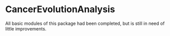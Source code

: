 # CancerEvolutionAnalysis
All basic modules of this package had been completed, but is still in need of little improvements.
